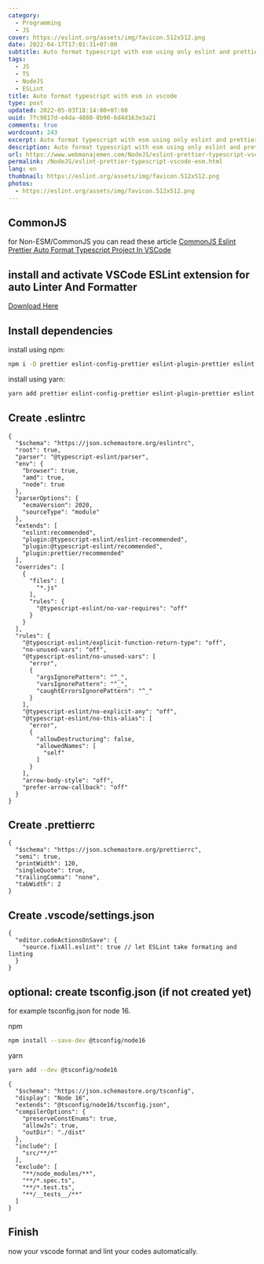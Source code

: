 ```yaml
---
category:
  - Programming
  - JS
cover: https://eslint.org/assets/img/favicon.512x512.png
date: 2022-04-17T17:01:31+07:00
subtitle: Auto format typescript with esm using only eslint and prettier module
tags:
  - JS
  - TS
  - NodeJS
  - ESLint
title: Auto format typescript with esm in vscode
type: post
updated: 2022-05-03T18:14:00+07:00
uuid: 7fc9817d-e4da-4888-8b90-6d4d163e3a21
comments: true
wordcount: 243
excerpt: Auto format typescript with esm using only eslint and prettier module
description: Auto format typescript with esm using only eslint and prettier module
url: https://www.webmanajemen.com/NodeJS/eslint-prettier-typescript-vscode-esm.html
permalink: /NodeJS/eslint-prettier-typescript-vscode-esm.html
lang: en
thumbnail: https://eslint.org/assets/img/favicon.512x512.png
photos:
  - https://eslint.org/assets/img/favicon.512x512.png
---
```


## CommonJS
for Non-ESM/CommonJS you can read these article [CommonJS Eslint Prettier Auto Format Typescript Project In VSCode](eslint-prettier-typescript-vscode.html)

## install and activate VSCode ESLint extension for auto Linter And Formatter
[Download Here](https://marketplace.visualstudio.com/items?itemName=dbaeumer.vscode-eslint)

## Install dependencies

install using npm:
```bash
npm i -D prettier eslint-config-prettier eslint-plugin-prettier eslint @typescript-eslint/parser @typescript-eslint/eslint-plugin
```
install using yarn:
```bash
yarn add prettier eslint-config-prettier eslint-plugin-prettier eslint @typescript-eslint/parser @typescript-eslint/eslint-plugin --dev
```

## Create .eslintrc
```jsonc
{
  "$schema": "https://json.schemastore.org/eslintrc",
  "root": true,
  "parser": "@typescript-eslint/parser",
  "env": {
    "browser": true,
    "amd": true,
    "node": true
  },
  "parserOptions": {
    "ecmaVersion": 2020,
    "sourceType": "module"
  },
  "extends": [
    "eslint:recommended",
    "plugin:@typescript-eslint/eslint-recommended",
    "plugin:@typescript-eslint/recommended",
    "plugin:prettier/recommended"
  ],
  "overrides": [
    {
      "files": [
        "*.js"
      ],
      "rules": {
        "@typescript-eslint/no-var-requires": "off"
      }
    }
  ],
  "rules": {
    "@typescript-eslint/explicit-function-return-type": "off",
    "no-unused-vars": "off",
    "@typescript-eslint/no-unused-vars": [
      "error",
      {
        "argsIgnorePattern": "^_",
        "varsIgnorePattern": "^_",
        "caughtErrorsIgnorePattern": "^_"
      }
    ],
    "@typescript-eslint/no-explicit-any": "off",
    "@typescript-eslint/no-this-alias": [
      "error",
      {
        "allowDestructuring": false,
        "allowedNames": [
          "self"
        ]
      }
    ],
    "arrow-body-style": "off",
    "prefer-arrow-callback": "off"
  }
}
```
## Create .prettierrc
```jsonc
{
  "$schema": "https://json.schemastore.org/prettierrc",
  "semi": true,
  "printWidth": 120,
  "singleQuote": true,
  "trailingComma": "none",
  "tabWidth": 2
}
```
## Create .vscode/settings.json
```jsonc
{
  "editor.codeActionsOnSave": {
    "source.fixAll.eslint": true // let ESLint take formating and linting
  }
}
```

## optional: create tsconfig.json (if not created yet)
for example tsconfig.json for node 16.

npm
```bash
npm install --save-dev @tsconfig/node16
```
yarn
```bash
yarn add --dev @tsconfig/node16
```

```jsonc
{
  "$schema": "https://json.schemastore.org/tsconfig",
  "display": "Node 16",
  "extends": "@tsconfig/node16/tsconfig.json",
  "compilerOptions": {
    "preserveConstEnums": true,
    "allowJs": true,
    "outDir": "./dist"
  },
  "include": [
    "src/**/*"
  ],
  "exclude": [
    "**/node_modules/**",
    "**/*.spec.ts",
    "**/*.test.ts",
    "**/__tests__/**"
  ]
}
```

## Finish
now your vscode format and lint your codes automatically.
